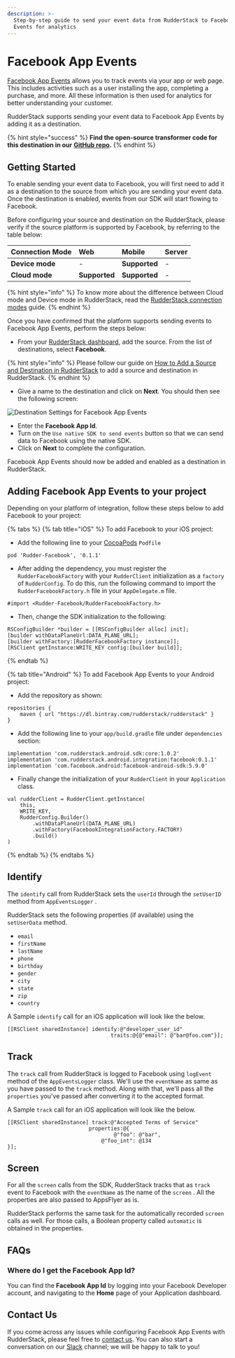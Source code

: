 ```yaml
---
description: >-
  Step-by-step guide to send your event data from RudderStack to Facebook App
  Events for analytics
---
```


# Facebook App Events

[Facebook App Events](https://developers.facebook.com/docs/app-events/) allows you to track events via your app or web page. This includes activities such as a user installing the app, completing a purchase, and more. All these information is then used for analytics for better understanding your customer.

RudderStack supports sending your event data to Facebook App Events by adding it as a destination.

{% hint style="success" %}
**Find the open-source transformer code for this destination in our** [**GitHub repo**](https://github.com/rudderlabs/rudder-transformer/tree/master/v0/destinations/fb)**.**
{% endhint %}

## Getting Started

To enable sending your event data to Facebook, you will first need to add it as a destination to the source from which you are sending your event data. Once the destination is enabled, events from our SDK will start flowing to Facebook.

Before configuring your source and destination on the RudderStack, please verify if the source platform is supported by Facebook, by referring to the table below:

| **Connection Mode** | **Web** | **Mobile** | **Server** |
| :--- | :--- | :--- | :--- |
| **Device mode** | - | **Supported** | - |
| **Cloud mode** | **Supported** | **Supported** | - |

{% hint style="info" %}
To know more about the difference between Cloud mode and Device mode in RudderStack, read the [RudderStack connection modes](https://docs.rudderstack.com/get-started/rudderstack-connection-modes) guide.
{% endhint %}

Once you have confirmed that the platform supports sending events to Facebook App Events, perform the steps below:

* From your [RudderStack dashboard](https://app.rudderlabs.com/), add the source. From the list of destinations, select **Facebook**.

{% hint style="info" %}
Please follow our guide on [How to Add a Source and Destination in RudderStack](https://docs.rudderstack.com/how-to-guides/adding-source-and-destination-rudderstack) to add a source and destination in RudderStack.
{% endhint %}

* Give a name to the destination and click on **Next**. You should then see the following screen:

![Destination Settings for Facebook App Events](../../.gitbook/assets/screenshot-2020-07-31-at-1.01.29-pm.png)

* Enter the **Facebook App Id**. 
* Turn on the `Use native SDK to send events` button so that we can send data to Facebook using the native SDK.
* Click on **Next** to complete the configuration. 

Facebook App Events should now be added and enabled as a destination in RudderStack.

## Adding Facebook App Events to your project

Depending on your platform of integration, follow these steps below to add Facebook to your project:

{% tabs %}
{% tab title="iOS" %}
To add Facebook to your iOS project:

* Add the following line to your [CocoaPods](https://cocoapods.org/) `Podfile` 

```text
pod 'Rudder-Facebook', '0.1.1'
```

* After adding the dependency, you must register the `RudderFacebookFactory` with your `RudderClient` initialization as a `factory` of `RudderConfig`. To do this, run the following command to import the `RudderFacebookFactory.h` file in your `AppDelegate.m` file.

```text
#import <Rudder-Facebook/RudderFacebookFactory.h>
```

* Then, change the SDK initialization to the following:

```text
RSConfigBuilder *builder = [[RSConfigBuilder alloc] init];
[builder withDataPlaneUrl:DATA_PLANE_URL];
[builder withFactory:[RudderFacebookFactory instance]];
[RSClient getInstance:WRITE_KEY config:[builder build]];
```
{% endtab %}

{% tab title="Android" %}
To add Facebook App Events to your Android project:

* Add the repository as shown:

```text
repositories {
    maven { url "https://dl.bintray.com/rudderstack/rudderstack" }
}
```

* Add the following line to your `app/build.gradle` file under `dependencies` section:

```text
implementation 'com.rudderstack.android.sdk:core:1.0.2'
implementation 'com.rudderstack.android.integration:facebook:0.1.1'
implementation 'com.facebook.android:facebook-android-sdk:5.9.0'
```

* Finally change the initialization of your `RudderClient` in your `Application` class.

```text
val rudderClient = RudderClient.getInstance(
    this,
    WRITE_KEY,
    RudderConfig.Builder()
        .withDataPlaneUrl(DATA_PLANE_URL)
        .withFactory(FacebookIntegrationFactory.FACTORY)
        .build()
)
```
{% endtab %}
{% endtabs %}

## Identify

The `identify` call from RudderStack sets the `userId` through the `setUserID` method from `AppEventsLogger` . 

RudderStack sets the following properties \(if available\) using the `setUserData` method.

* `email`
* `firstName`
* `lastName`
* `phone`
* `birthday`
* `gender`
* `city`
* `state`
* `zip`
* `country`

A Sample `identify` call for an iOS application will look like the below.

```text
[[RSClient sharedInstance] identify:@"developer_user_id"
                                 traits:@{@"email": @"bar@foo.com"}];
```

## Track

The `track` call from RudderStack is logged to Facebook using `logEvent` method of the `AppEventsLogger` class. We'll use the `eventName` as same as you have passed to the `track` method. Along with that, we'll pass all the `properties` you've passed after converting it to the accepted format.

A Sample `track` call for an iOS application will look like the below.

```text
[[RSClient sharedInstance] track:@"Accepted Terms of Service" 
                          properties:@{
                                  @"foo": @"bar",
                              @"foo_int": @134
}];
```

## Screen

For all the `screen` calls from the SDK, RudderStack tracks that as `track` event to Facebook with the `eventName` as the name of the `screen` . All the properties are also passed to AppsFlyer as is.

RudderStack performs the same task for the automatically recorded `screen` calls as well. For those calls, a Boolean property called `automatic` is obtained in the properties.

## FAQs

### Where do I get the Facebook App Id?

You can find the **Facebook App Id** by logging into your Facebook Developer account, and navigating to the **Home** page of your Application dashboard. 

## Contact Us

If you come across any issues while configuring Facebook App Events with RudderStack, please feel free to [contact us](mailto:%20docs@rudderstack.com). You can also start a conversation on our [Slack](https://resources.rudderstack.com/join-rudderstack-slack) channel; we will be happy to talk to you!

